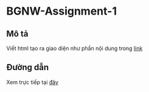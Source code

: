 # BGNW-Assignment-1
## Mô tả
Viết html tạo ra giao diện như phần nội dung trong [link](https://vnexpress.net/cnn-ca-ngoi-cach-chong-covid-19-cua-viet-nam-4107739.html)

## Đường dẫn
Xem trực tiếp tại [đây](https://bgnw-assignment-1.vercel.app/)
